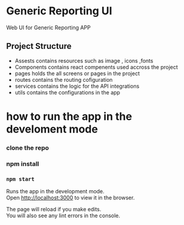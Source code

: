 # Generic Reporting UI

Web UI for Generic Reporting APP

## Project Structure

- Assests
  contains resources such as image , icons ,fonts
- Components
  contains react compenents used accross the project
- pages
  holds the all screens or pages in the project
- routes
  contains the routing cofiguration
- services
  contains the logic for the API integrations
- utils
  contains the configurations in the app

# how to run the app in the develoment mode

### clone the repo

### npm install

### `npm start`

Runs the app in the development mode.\
Open [http://localhost:3000](http://localhost:3000) to view it in the browser.

The page will reload if you make edits.\
You will also see any lint errors in the console.
